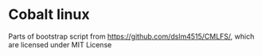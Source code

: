 # Cobalt linux

Parts of bootstrap script from https://github.com/dslm4515/CMLFS/, which are licensed under MIT License
